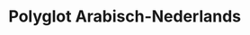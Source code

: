 <!-- header -->
<!-- targetLang: nl-NL -->
<!-- baseLang: ar-SA -->
<!-- publisher: www.internetpolyglot.com -->
<!-- endHeader -->

# Polyglot Arabisch-Nederlands
